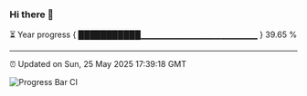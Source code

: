 ### Hi there 👋

⏳ Year progress { ███████████▁▁▁▁▁▁▁▁▁▁▁▁▁▁▁▁▁▁▁ } 39.65 %

---

⏰ Updated on Sun, 25 May 2025 17:39:18 GMT

![Progress Bar CI](https://github.com/IshwaranRudhara/GIT-ACTION/workflows/Progress%20Bar%20CI/badge.svg)
